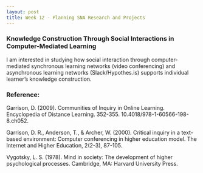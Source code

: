 ```yaml
---
layout: post
title: Week 12 - Planning SNA Research and Projects
---
```


### Knowledge Construction Through Social Interactions in Computer-Mediated Learning
I am interested in studying how social interaction through computer-mediated synchronous learning networks (video conferencing) and asynchronous learning networks (Slack/Hypothes.is) supports individual learner’s knowledge construction. 


### Reference:
Garrison, D. (2009). Communities of Inquiry in Online Learning. Encyclopedia of Distance Learning. 352-355. 10.4018/978-1-60566-198-8.ch052.   

Garrison, D. R., Anderson, T., & Archer, W. (2000). Critical inquiry in a text-based environment: Computer conferencing in higher education model. The Internet and Higher Education, 2(2-3), 87-105.   

Vygotsky, L. S. (1978). Mind in society: The development of higher psychological processes. Cambridge, MA: Harvard University Press.
